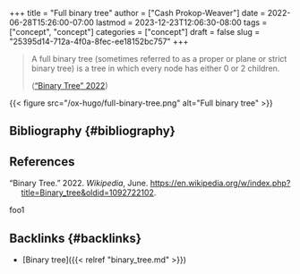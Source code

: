 +++
title = "Full binary tree"
author = ["Cash Prokop-Weaver"]
date = 2022-06-28T15:26:00-07:00
lastmod = 2023-12-23T12:06:30-08:00
tags = ["concept", "concept"]
categories = ["concept"]
draft = false
slug = "25395d14-712a-4f0a-8fec-ee18152bc757"
+++

> A full binary tree (sometimes referred to as a proper or plane or strict binary tree) is a tree in which every node has either 0 or 2 children.
>
> (<a href="#citeproc_bib_item_1">“Binary Tree” 2022</a>)

{{< figure src="/ox-hugo/full-binary-tree.png" alt="Full binary tree" >}}


## Bibliography {#bibliography}

## References

<style>.csl-entry{text-indent: -1.5em; margin-left: 1.5em;}</style><div class="csl-bib-body">
  <div class="csl-entry"><a id="citeproc_bib_item_1"></a>“Binary Tree.” 2022. <i>Wikipedia</i>, June. <a href="https://en.wikipedia.org/w/index.php?title=Binary_tree&oldid=1092722102">https://en.wikipedia.org/w/index.php?title=Binary_tree&#38;oldid=1092722102</a>.</div>
</div>

foo1


## Backlinks {#backlinks}

-   [Binary tree]({{< relref "binary_tree.md" >}})
